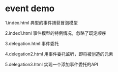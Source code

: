 # event demo
1.index.html 典型的事件捕获冒泡模型

2.index1.html  事件模型的特例情况，忽略了既定顺序

3.delegation.html  事件委托

4.delegation2.html  用事件委托监听，即将被创造的元素

5.delegation3.html  实现一个添加事件委托的API

